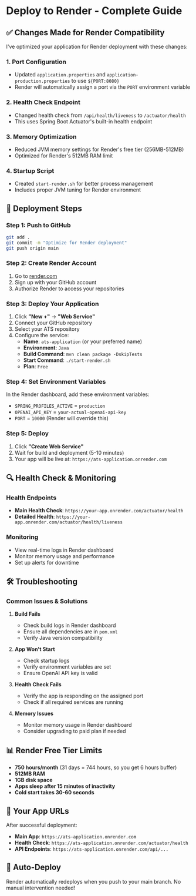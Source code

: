 # Deploy to Render - Complete Guide

## ✅ Changes Made for Render Compatibility

I've optimized your application for Render deployment with these changes:

### 1. **Port Configuration**
- Updated `application.properties` and `application-production.properties` to use `${PORT:8080}`
- Render will automatically assign a port via the `PORT` environment variable

### 2. **Health Check Endpoint**
- Changed health check from `/api/health/liveness` to `/actuator/health`
- This uses Spring Boot Actuator's built-in health endpoint

### 3. **Memory Optimization**
- Reduced JVM memory settings for Render's free tier (256MB-512MB)
- Optimized for Render's 512MB RAM limit

### 4. **Startup Script**
- Created `start-render.sh` for better process management
- Includes proper JVM tuning for Render environment

## 🚀 Deployment Steps

### Step 1: Push to GitHub
```bash
git add .
git commit -m "Optimize for Render deployment"
git push origin main
```

### Step 2: Create Render Account
1. Go to [render.com](https://render.com)
2. Sign up with your GitHub account
3. Authorize Render to access your repositories

### Step 3: Deploy Your Application
1. Click **"New +"** → **"Web Service"**
2. Connect your GitHub repository
3. Select your ATS repository
4. Configure the service:
   - **Name**: `ats-application` (or your preferred name)
   - **Environment**: `Java`
   - **Build Command**: `mvn clean package -DskipTests`
   - **Start Command**: `./start-render.sh`
   - **Plan**: `Free`

### Step 4: Set Environment Variables
In the Render dashboard, add these environment variables:
- `SPRING_PROFILES_ACTIVE` = `production`
- `OPENAI_API_KEY` = `your-actual-openai-api-key`
- `PORT` = `10000` (Render will override this)

### Step 5: Deploy
1. Click **"Create Web Service"**
2. Wait for build and deployment (5-10 minutes)
3. Your app will be live at: `https://ats-application.onrender.com`

## 🔍 Health Check & Monitoring

### Health Endpoints
- **Main Health Check**: `https://your-app.onrender.com/actuator/health`
- **Detailed Health**: `https://your-app.onrender.com/actuator/health/liveness`

### Monitoring
- View real-time logs in Render dashboard
- Monitor memory usage and performance
- Set up alerts for downtime

## 🛠️ Troubleshooting

### Common Issues & Solutions

1. **Build Fails**
   - Check build logs in Render dashboard
   - Ensure all dependencies are in `pom.xml`
   - Verify Java version compatibility

2. **App Won't Start**
   - Check startup logs
   - Verify environment variables are set
   - Ensure OpenAI API key is valid

3. **Health Check Fails**
   - Verify the app is responding on the assigned port
   - Check if all required services are running

4. **Memory Issues**
   - Monitor memory usage in Render dashboard
   - Consider upgrading to paid plan if needed

## 📊 Render Free Tier Limits

- **750 hours/month** (31 days = 744 hours, so you get 6 hours buffer)
- **512MB RAM**
- **1GB disk space**
- **Apps sleep after 15 minutes of inactivity**
- **Cold start takes 30-60 seconds**

## 🎯 Your App URLs

After successful deployment:
- **Main App**: `https://ats-application.onrender.com`
- **Health Check**: `https://ats-application.onrender.com/actuator/health`
- **API Endpoints**: `https://ats-application.onrender.com/api/...`

## 🔄 Auto-Deploy

Render automatically redeploys when you push to your main branch. No manual intervention needed!
